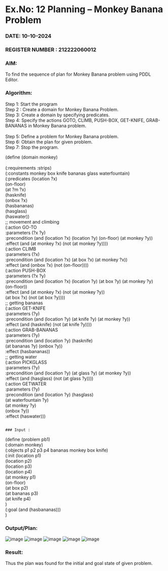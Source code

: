 # Ex.No: 12  Planning –  Monkey Banana Problem
### DATE:   10-10-2024                                                                         
### REGISTER NUMBER : 212222060012
### AIM: 
To find the sequence of plan for Monkey Banana problem using PDDL Editor.
###  Algorithm:
Step 1:  Start the program <br> 
Step 2 : Create a domain for Monkey Banana Problem. <br> 
Step 3:  Create a domain by specifying predicates. <br> 
Step 4: Specify the actions GOTO, CLIMB, PUSH-BOX, GET-KNIFE, GRAB-BANANAS in Monkey Banana problem.<br>  
Step 5:   Define a problem for Monkey Banana problem.<br> 
Step 6:  Obtain the plan for given problem.<br> 
Step 7: Stop the program.<br> 


(define (domain monkey)	    <br>   
  (:requirements :strips)<br>
   (:constants monkey box knife bananas glass waterfountain)<br>
   (:predicates (location ?x)<br>
	       (on-floor)<br>
	       (at ?m ?x)<br>
	       (hasknife)<br>
	       (onbox ?x)<br>
	       (hasbananas)<br>
	       (hasglass)<br>
	       (haswater))<br>
   ;; movement and climbing<br>
  (:action GO-TO<br>
	     :parameters (?x ?y)<br>
	     :precondition (and (location ?x) (location ?y) (on-floor) (at monkey ?y))<br>
	     :effect (and (at monkey ?x) (not (at monkey ?y))))<br>
   (:action CLIMB<br>
	     :parameters (?x)<br>
	     :precondition (and (location ?x) (at box ?x) (at monkey ?x))<br>
	     :effect (and (onbox ?x) (not (on-floor))))<br>
   (:action PUSH-BOX<br>
	     :parameters (?x ?y)<br>
	     :precondition (and (location ?x) (location ?y) (at box ?y) (at monkey ?y) <br>
				 (on-floor))<br>
	     :effect (and (at monkey ?x) (not (at monkey ?y))<br>
			   (at box ?x)    (not (at box ?y))))<br>
  ;; getting bananas<br>
  (:action GET-KNIFE<br>
	     :parameters (?y)<br>
         :precondition (and (location ?y) (at knife ?y) (at monkey ?y))<br>
	     :effect (and (hasknife) (not (at knife ?y))))<br>
  (:action GRAB-BANANAS<br>
	     :parameters (?y)<br>
	     :precondition (and (location ?y) (hasknife) <br>
                                 (at bananas ?y) (onbox ?y))<br>
	     :effect (hasbananas))<br>
  ;; getting water<br>
  (:action PICKGLASS<br>
	     :parameters (?y)<br>
	     :precondition (and (location ?y) (at glass ?y) (at monkey ?y))<br>
	     :effect (and (hasglass) (not (at glass ?y))))<br>
  (:action GETWATER<br>
	     :parameters (?y)<br>
	     :precondition (and (location ?y) (hasglass)<br>
				 (at waterfountain ?y)<br>
				 (at monkey ?y)<br>
				 (onbox ?y))<br>
	     :effect (haswater)))<br>
```

### Input :
```
(define (problem pb1)<br>
    	(:domain monkey)<br>
  	(:objects p1 p2 p3 p4 bananas monkey box knife)<br>
  	(:init (location p1)<br>
		(location p2)<br>
		(location p3)<br>
		(location p4)<br>
	 	(at monkey p1)<br>
		(on-floor)<br>
		(at box p2)<br>
		(at bananas p3)<br>
	 	(at knife p4)<br>
	)<br>
  	(:goal (and (hasbananas)))<br>
)<br>


### Output/Plan:
![image](https://github.com/user-attachments/assets/d7d0e6db-122d-40d8-8f2d-4374e40b8cb9)
![image](https://github.com/user-attachments/assets/28a9eba2-70eb-443d-bfbb-5fd878e21770)
![image](https://github.com/user-attachments/assets/a3f254ca-d26c-4c1c-80e2-bbd15f263588)
![image](https://github.com/user-attachments/assets/8dbe3d81-284c-4134-aa69-09e2047a6a9a)
![image](https://github.com/user-attachments/assets/ba536dff-5a75-4078-878d-5d11b224b519)




### Result:
Thus the plan was found for the initial and goal state of given problem.

